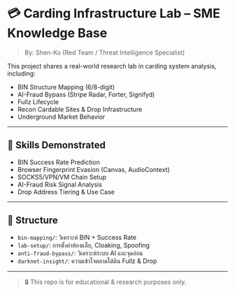 # 💳 Carding Infrastructure Lab – SME Knowledge Base

> By: Shen-Ko (Red Team / Threat Intelligence Specialist)

This project shares a real-world research lab in carding system analysis, including:
- BIN Structure Mapping (6/8-digit)
- AI-Fraud Bypass (Stripe Radar, Forter, Signifyd)
- Fullz Lifecycle
- Recon Cardable Sites & Drop Infrastructure
- Underground Market Behavior

---

## 🧠 Skills Demonstrated

- BIN Success Rate Prediction
- Browser Fingerprint Evasion (Canvas, AudioContext)
- SOCKS5/VPN/VM Chain Setup
- AI-Fraud Risk Signal Analysis
- Drop Address Tiering & Use Case

---

## 📁 Structure

- `bin-mapping/`: วิเคราะห์ BIN + Success Rate
- `lab-setup/`: การตั้งค่าห้องแล็บ, Cloaking, Spoofing
- `anti-fraud-bypass/`: วิเคราะห์ระบบ AI และจุดอ่อน
- `darknet-insight/`: ความเข้าใจตลาดใต้ดิน Fullz & Drop

---

> 🔒 This repo is for educational & research purposes only.

